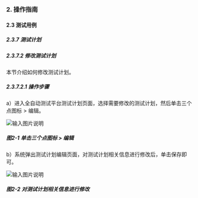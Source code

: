 ### 2. 操作指南

#### 2.3 测试用例

##### 2.3.7 测试计划

##### 2.3.7.2 修改测试计划

本节介绍如何修改测试计划。

##### 2.3.7.2.1 操作步骤

a）进入全自动测试平台测试计划页面，选择需要修改的测试计划，然后单击三个点图标 > 编辑。

![输入图片说明](../../../images/SoFlu%E5%85%A8%E8%87%AA%E5%8A%A8%E6%B5%8B%E8%AF%95%E5%B9%B3%E5%8F%B0%E6%95%99%E7%A8%8B/2.%20%E6%93%8D%E4%BD%9C%E6%8C%87%E5%8D%97/7.%20%E6%B5%8B%E8%AF%95%E8%AE%A1%E5%88%92/2-1.png)

##### 图2-1 单击三个点图标 > 编辑

b）系统弹出测试计划编辑页面，对测试计划相关信息进行修改后，单击保存即可。

![输入图片说明](../../../images/SoFlu%E5%85%A8%E8%87%AA%E5%8A%A8%E6%B5%8B%E8%AF%95%E5%B9%B3%E5%8F%B0%E6%95%99%E7%A8%8B/2.%20%E6%93%8D%E4%BD%9C%E6%8C%87%E5%8D%97/7.%20%E6%B5%8B%E8%AF%95%E8%AE%A1%E5%88%92/2-2.png)

##### 图2-2 对测试计划相关信息进行修改
